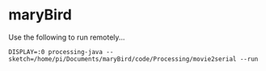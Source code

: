 # maryBird

Use the following to run remotely...

`DISPLAY=:0 processing-java --sketch=/home/pi/Documents/maryBird/code/Processing/movie2serial --run`
